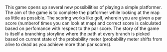 This game opens up several new possibilities of playing a simple platformer. The aim of the game is to complete the platformer while looking
at the map as little as possible. The scoring works like golf, wherein you are given a par score (numberof times you can look at map) and 
correct score is calculated based on perfomance with respect to the par score. The story of the game is itself a branching storyline where 
the path at every branch is picked based on current state of the probability meter (probability meter shifts from alive to dead as you 
achieve more than par scores).
